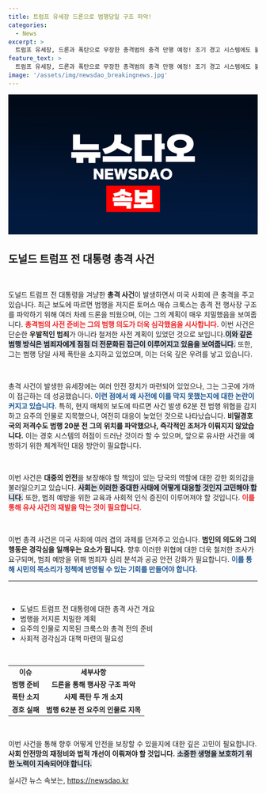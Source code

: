 ```yaml
---
title: 트럼프 유세장 드론으로 범행당일 구조 파악!
categories:
  - News
excerpt: >
  트럼프 유세장, 드론과 폭탄으로 무장한 총격범의 충격 만행 예정! 조기 경고 시스템에도 불구하고 사건을 막지 못한 이유는? 클릭하고 싶게 만드는 충격적인 범죄의 전말을 밝혀냅니다.
feature_text: >
  트럼프 유세장, 드론과 폭탄으로 무장한 총격범의 충격 만행 예정! 조기 경고 시스템에도 불구하고 사건을 막지 못한 이유는? 클릭하고 싶게 만드는 충격적인 범죄의 전말을 밝혀냅니다.
image: '/assets/img/newsdao_breakingnews.jpg'
---
```


<p><img src="/assets/img/newsdao_breakingnews.jpg" alt="firstkoreanews 속보" /></p>

<h2 data-ke-size="size26">도널드 트럼프 전 대통령 총격 사건</h2>

<p data-ke-size="size16">&nbsp;</p>

<p>도널드 트럼프 전 대통령을 겨냥한 <b>총격 사건</b>이 발생하면서 미국 사회에 큰 충격을 주고 있습니다. 최근 보도에 따르면 범행을 저지른 토머스 매슈 크룩스는 총격 전 행사장 구조를 파악하기 위해 여러 차례 드론을 띄웠으며, 이는 그의 계획이 매우 치밀했음을 보여줍니다. <b><span style="color: #ee2323;">총격범의 사전 준비는 그의 범행 의도가 더욱 심각했음을 시사합니다.</span></b> 이번 사건은 단순한 <b>우발적인 범죄</b>가 아니라 철저한 사전 계획이 있었던 것으로 보입니다.<b><span style="background-color: #21538527;">이와 같은 범행 방식은 범죄자에게 점점 더 전문화된 접근이 이루어지고 있음을 보여줍니다.</span></b> 또한, 그는 범행 당일 사제 폭탄을 소지하고 있었으며, 이는 더욱 깊은 우려를 낳고 있습니다.</p>

<p data-ke-size="size16">&nbsp;</p>

<p>총격 사건이 발생한 유세장에는 여러 안전 장치가 마련되어 있었으나, 그는 그곳에 가까이 접근하는 데 성공했습니다. <b><span style="color: #1a5490;">이런 점에서 왜 사전에 이를 막지 못했는지에 대한 논란이 커지고 있습니다.</span></b> 특히, 현지 매체의 보도에 따르면 사건 발생 62분 전 범행 위협을 감지하고 요주의 인물로 지목했으나, 여전히 대응이 늦었던 것으로 나타났습니다. <b>비밀경호국의 저격수도 범행 20분 전 그의 위치를 파악했으나, 즉각적인 조처가 이뤄지지 않았습니다.</b> 이는 경호 시스템의 허점이 드러난 것이라 할 수 있으며, 앞으로 유사한 사건을 예방하기 위한 체계적인 대응 방안이 필요합니다. </p>

<p data-ke-size="size16">&nbsp;</p>

<p>이번 사건은 <b>대중의 안전</b>을 보장해야 할 책임이 있는 당국의 역할에 대한 강한 회의감을 불러일으키고 있습니다. <b><span style="background-color: #21538527;">사회는 이러한 중대한 사태에 어떻게 대응할 것인지 고민해야 합니다.</span></b> 또한, 범죄 예방을 위한 교육과 사회적 인식 증진이 이루어져야 할 것입니다. <b><span style="color: #ee2323;">이를 통해 유사 사건의 재발을 막는 것이 필요합니다.</span></b> </p>

<p data-ke-size="size16">&nbsp;</p>

<p>이번 총격 사건은 미국 사회에 여러 겹의 과제를 던져주고 있습니다. <b>범인의 의도와 그의 행동은 경각심을 일깨우는 요소가 됩니다.</b> 향후 이러한 위협에 대한 더욱 철저한 조사가 요구되며, 범죄 예방을 위해 범죄자 심리 분석과 공공 안전 강화가 필요합니다. <b><span style="color: #1a5490;">이를 통해 시민의 목소리가 정책에 반영될 수 있는 기회를 만들어야 합니다.</span></b></p>

<hr />

<p data-ke-size="size16">&nbsp;</p>

<ul>
    <li>도널드 트럼프 전 대통령에 대한 총격 사건 개요</li>
    <li>범행을 저지른 치밀한 계획</li>
    <li>요주의 인물로 지목된 크룩스와 총격 전의 준비</li>
    <li>사회적 경각심과 대책 마련의 필요성</li>
</ul>

<p data-ke-size="size16">&nbsp;</p>

<table>
    <tr>
        <td style="text-align: center; height: 17px;"><b>이슈</b></td>
        <td style="text-align: center; height: 17px;"><b>세부사항</b></td>
    </tr>
    <tr>
        <td style="text-align: center; height: 17px;"><b>범행 준비</b></td>
        <td style="text-align: center; height: 17px;"><b>드론을 통해 행사장 구조 파악</b></td>
    </tr>
    <tr>
        <td style="text-align: center; height: 17px;"><b>폭탄 소지</b></td>
        <td style="text-align: center; height: 17px;"><b>사제 폭탄 두 개 소지</b></td>
    </tr>
    <tr>
        <td style="text-align: center; height: 17px;"><b>경호 실패</b></td>
        <td style="text-align: center; height: 17px;"><b>범행 62분 전 요주의 인물로 지목</b></td>
    </tr>
</table>

<p data-ke-size="size16">&nbsp;</p>

<p>이번 사건을 통해 향후 어떻게 안전을 보장할 수 있을지에 대한 깊은 고민이 필요합니다. <b>사회 안전망의 재정비와 법적 개선이 이뤄져야 할 것입니다.</b> <b><span style="background-color: #21538527;">소중한 생명을 보호하기 위한 노력이 지속되어야 합니다.</span></b></p>
실시간 뉴스 속보는, <a href="https://newsdao.kr" rel="dofollow">https://newsdao.kr</a>


